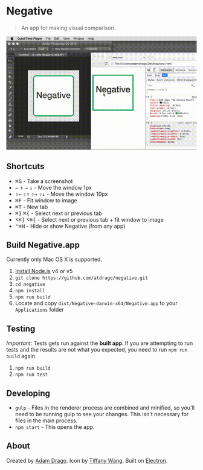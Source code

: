 # Negative

> An app for making visual comparison.

![Negative Demo](negative-demo.gif)

## Shortcuts
- <kbd>&#8984;G</kbd> - Take a screenshot
- <kbd>&larr;</kbd> <kbd>&uarr;</kbd> <kbd>&rarr;</kbd> <kbd>&darr;</kbd> - Move the window 1px
- <kbd>&#8679;&larr;</kbd> <kbd>&#8679;&uarr;</kbd> <kbd>&#8679;&rarr;</kbd> <kbd>&#8679;&darr;</kbd> - Move the window 10px
- <kbd>&#8984;F</kbd> - Fit window to image
- <kbd>&#8984;T</kbd> - New tab
- <kbd>&#8984;}</kbd> <kbd>&#8984;{</kbd> - Select next or previous tab
- <kbd>&#8997;&#8984;}</kbd> <kbd>&#8997;&#8984;{</kbd> - Select next or previous tab + fit window to image
- <kbd>&#8963;&#8984;H</kbd> - Hide or show Negative (from any app)

## Build Negative.app

Currently only Mac OS X is supported.

1. [Install Node.js](https://nodejs.org/en/) v4 or v5
2. `git clone https://github.com/atdrago/negative.git`
3. `cd negative`
4. `npm install`
5. `npm run build`
6. Locate and copy `dist/Negative-darwin-x64/Negative.app` to your `Applications` folder

## Testing

*Important:* Tests gets run against the **built app**. If you are attempting to run tests and the results are not what you expected, you need to run `npm run build` again.

1. `npm run build`
2. `npm run test`

## Developing

- `gulp` - Files in the renderer process are combined and minified, so you'll need to be running gulp to see your changes. This isn't necessary for files in the main process.
- `npm start` - This opens the app.

## About
Created by [Adam Drago](http://adamdrago.com). Icon by [Tiffany Wang](mailto:wangtiff@gmail.com). Built on [Electron](http://electron.atom.io/).

